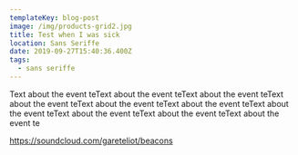 ```yaml
---
templateKey: blog-post
image: /img/products-grid2.jpg
title: Test when I was sick
location: Sans Seriffe
date: 2019-09-27T15:40:36.400Z
tags:
  - sans seriffe
---
```

Text about the event teText about the event teText about the event teText about the event teText about the event teText about the event teText about the event teText about the event teText about the event teText about the event te

https://soundcloud.com/gareteliot/beacons
